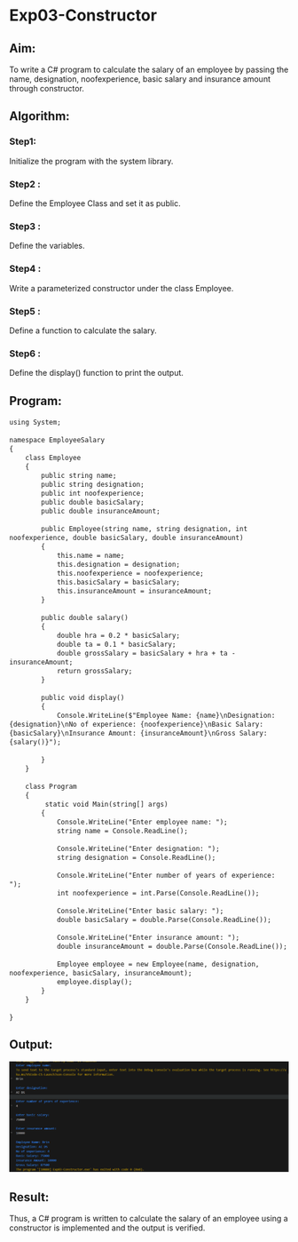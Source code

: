 # Exp03-Constructor
## Aim: 
To write a C# program to calculate the salary of an employee by passing the name, designation, noofexperience, basic salary and insurance amount through constructor.

## Algorithm:
### Step1:

Initialize the program with the system library.

### Step2 :
Define the Employee Class and set it as public.

### Step3 :
Define the variables.

### Step4 :
Write a parameterized constructor under the class Employee.

### Step5 :
Define a function to calculate the salary.

### Step6 :
Define the display() function to print the output.

## Program:
```
using System;

namespace EmployeeSalary
{
    class Employee
    {
        public string name;
        public string designation;
        public int noofexperience;
        public double basicSalary;
        public double insuranceAmount;

        public Employee(string name, string designation, int noofexperience, double basicSalary, double insuranceAmount)
        {
            this.name = name;
            this.designation = designation;
            this.noofexperience = noofexperience;
            this.basicSalary = basicSalary;
            this.insuranceAmount = insuranceAmount;
        }

        public double salary()
        {
            double hra = 0.2 * basicSalary;
            double ta = 0.1 * basicSalary;
            double grossSalary = basicSalary + hra + ta - insuranceAmount;
            return grossSalary;
        }

        public void display()
        {
            Console.WriteLine($"Employee Name: {name}\nDesignation: {designation}\nNo of experience: {noofexperience}\nBasic Salary: {basicSalary}\nInsurance Amount: {insuranceAmount}\nGross Salary: {salary()}");

        }
    }

    class Program
    {
         static void Main(string[] args)
        {
            Console.WriteLine("Enter employee name: ");
            string name = Console.ReadLine();

            Console.WriteLine("Enter designation: ");
            string designation = Console.ReadLine();

            Console.WriteLine("Enter number of years of experience: ");
            int noofexperience = int.Parse(Console.ReadLine());

            Console.WriteLine("Enter basic salary: ");
            double basicSalary = double.Parse(Console.ReadLine());

            Console.WriteLine("Enter insurance amount: ");
            double insuranceAmount = double.Parse(Console.ReadLine());

            Employee employee = new Employee(name, designation, noofexperience, basicSalary, insuranceAmount);
            employee.display();
        }
    }
    
}
```

## Output:
![alt text](<exp 3.png>)

## Result:
Thus, a C# program is written to calculate the salary of an employee using a constructor is implemented and the output is verified.